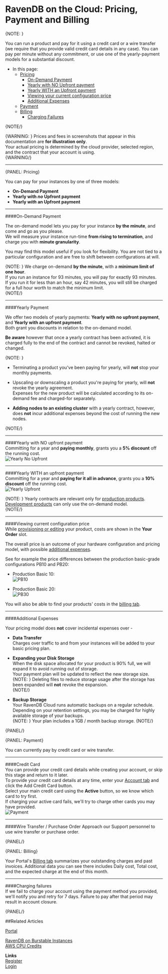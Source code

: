 # RavenDB on the Cloud: Pricing, Payment and Billing

{NOTE: }

You can run a product and pay for it using a credit card or a wire transfer (we require that you provide valid credit card 
details in any case). You can pay per minute without any commitment, or use one of the yearly-payment models for a substantial discount.  

* In this page:  
  * [Pricing](../cloud/cloud-pricing-payment-billing#pricing)  
     - [On-Demand Payment](../cloud/cloud-pricing-payment-billing#on-demand-payment)  
     - [Yearly with NO Upfront payment](../cloud/cloud-pricing-payment-billing#yearly-with-no-upfront-payment)  
     - [Yearly WITH an Upfront payment](../cloud/cloud-pricing-payment-billing#yearly-with-an-upfront-payment)  
     - [Viewing your current configuration price](../cloud/cloud-pricing-payment-billing#viewing-current-configuration-price)  
     - [Additional Expenses](../cloud/cloud-pricing-payment-billing#additional-expenses)  
  * [Payment](../cloud/cloud-pricing-payment-billing#payment)  
  * [Billing](../cloud/cloud-pricing-payment-billing#billing)  
    - [Charging Failures](../cloud/cloud-pricing-payment-billing#charging-failures)  

{NOTE/}

{WARNING: }
Prices and fees in screenshots that appear in this documentation are **for illustration only**.  
Your actual pricing is determined by the cloud provider, selected region, and the contract that your account is using.  
{WARNING/}

---

{PANEL: Pricing}

You can pay for your instances by one of three models:  

* **On-Demand Payment**  
* **Yearly with _no_ Upfront payment**  
* **Yearly _with_ an Upfront payment**  

---

####On-Demand Payment  

The on-demand model lets you pay for your instance **by the minute**, and come and go as you please.  
We will measure your instance run-time **from rising to termination**, and charge you with **minute granularity**.  

You may find this model useful if you look for flexibility.  You are not tied to a particular configuration 
and are free to shift between configurations at will. 

{NOTE: }
We charge on-demand **by the minute**, with a **minimum limit of one hour**.  
If you run an instance for 93 minutes, you will pay for exactly 93 minutes.  
If you run it for less than an hour, say 42 minutes, you will still be charged for a full hour worth to match the minimum limit.  
{NOTE/}

---

####Yearly Payment  

We offer two models of yearly payments: **Yearly with no upfront payment**, and **Yearly with an upfront payment**.  
Both grant you discounts in relation to the on-demand model.  

**Be aware** however that once a yearly contract has been activated, it is charged fully to the end of the contract 
and cannot be revoked, halted or changed.  

{NOTE: }

* Terminating a product you've been paying for yearly, will **not** stop your monthly payments.  
  
* Upscaling or downscaling a product you're paying for yearly, will **not** revoke the yearly agreement.  
  Expenses for the new product will be calculated according to its on-demand fee and charged-for separately.  

* **Adding nodes to an existing cluster** with a yearly contract, however, does **not** incur additional expenses 
  beyond the cost of running the new nodes.  

{NOTE/}

---

####Yearly with NO upfront payment  
Committing for a year and **paying monthly**, grants you a **5% discount** off the running cost.  
![Yearly No Upfront](images/pricing-003-payment-models-yearly-no-upfront.png "Yearly No Upfront")

---

####Yearly WITH an upfront payment  
Committing for a year and **paying for it all in advance**, grants you a **10% discount** off the running cost.  
![Yearly Upfront](images/pricing-004-payment-models-yearly-upfront.png "Yearly Upfront")

{NOTE: }
Yearly contracts are relevant only for [production products](../cloud/cloud-instances#a-production-cloud-cluster).  
[Development products](../cloud/cloud-instances#a-development-cloud-server) can only use the on-demand model.  
{NOTE/}

---

####Viewing current configuration price  
While [provisioning or editing](../cloud/portal/cloud-portal-products-tab) your product, 
costs are shown in the **Your Order** slot.  

The overall price is an outcome of your hardware configuration and pricing model, 
with possible [additional expenses](../cloud/cloud-pricing-payment-billing#additional-expenses).  

See for example the price differences between the production basic-grade configurations PB10 and PB20:  

* Production Basic 10:  
  ![PB10](images/pricing-001-PB10.png "PB10")  

* Production Basic 20:  
  ![PB30](images/pricing-001-PB30.png "PB30")  
  
You will also be able to find your products' costs in the [billing tab](../cloud/portal/cloud-portal-billing-tab).  

---

####Additional Expenses

Your pricing model does **not** cover incidental expenses over -  

* **Data Transfer**  
  Charges over traffic to and from your instances will be added to your basic pricing plan.  

* **Expanding your Disk Storage**  
  When the disk space allocated for your product is 90% full, we will expand it to avoid running out of storage.  
  Your payment plan will be updated to reflect the new storage size.  
    {NOTE: }
     Deleting files to reduce storage usage after the storage has been expanded will **not** revoke the expansion.  
    {NOTE/}

* **Backup Storage**  
  Your RavenDB Cloud runs automatic backups on a regular schedule.  
  Depending on your retention settings, you may be charged for highly available storage of your backups.  
    {NOTE: }
     Your plan includes a 1GB / month backup storage. 
    {NOTE/}

{PANEL/}

{PANEL: Payment}

You can currently pay by credit card or wire transfer.  

---

####Credit Card  
You can provide your credit card details while creating your account, or skip this stage and return to it later.  
To provide your credit card details at any time, enter your [Account tab](../cloud/portal/cloud-portal-account-tab) 
and click the Add Credit Card button.  
Select your main credit card using the **Active** button, so we know which card to try first.  
If charging your active card fails, we'll try to charge other cards you may have provided.  
![Payment](images/payment.png "Payment")

---

####Wire Transfer / Purchase Order
Approach our Support personnel to use wire transfer or purchase order.

{PANEL/}

{PANEL: Billing}

Your Portal's [Billing tab](../cloud/portal/cloud-portal-billing-tab) summarizes your 
outstanding charges and past invoices. Additional data you can see there includes Daily cost, Total 
cost, and the expected charge at the end of this month.  

---

####Charging failures  
If we fail to charge your account using the payment method you provided, we'll notify 
you and retry for 7 days. Failure to pay after that period may result in account closure. 

{PANEL/}


##Related Articles
  
[Portal](../cloud/portal/cloud-portal)  
  
[RavenDB on Burstable Instances](https://ayende.com/blog/187681-B/running-ravendb-on-burstable-cloud-instances)  
[AWS CPU Credits](https://docs.aws.amazon.com/AWSEC2/latest/UserGuide/burstable-credits-baseline-concepts.html)  

**Links**  
[Register]( https://cloud.ravendb.net/user/register)  
[Login]( https://cloud.ravendb.net/user/login)  
